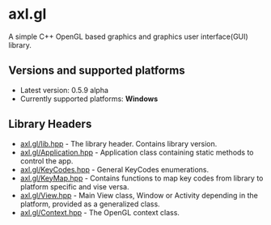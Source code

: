 # axl.gl

A simple C++ OpenGL based graphics and graphics user interface(GUI) library.

## Versions and supported platforms

- Latest version: 0.5.9 alpha
- Currently supported platforms: **Windows**

## Library Headers

- [axl.gl/lib.hpp](/include/axl.gl/lib.hpp) - The library header. Contains library version.
- [axl.gl/Application.hpp](/include/axl.gl/Application.hpp) - Application class containing static methods to control the app.
- [axl.gl/KeyCodes.hpp](/include/axl.gl/KeyCodes.hpp) - General KeyCodes enumerations.
- [axl.gl/KeyMap.hpp](/include/axl.gl/KeyMap.hpp) - Contains functions to map key codes from library to platform specific and vise versa.
- [axl.gl/View.hpp](/include/axl.gl/View.hpp) - Main View class, Window or Activity depending in the platform, provided as a generalized class.
- [axl.gl/Context.hpp](/include/axl.gl/Context.hpp) - The OpenGL context class.
